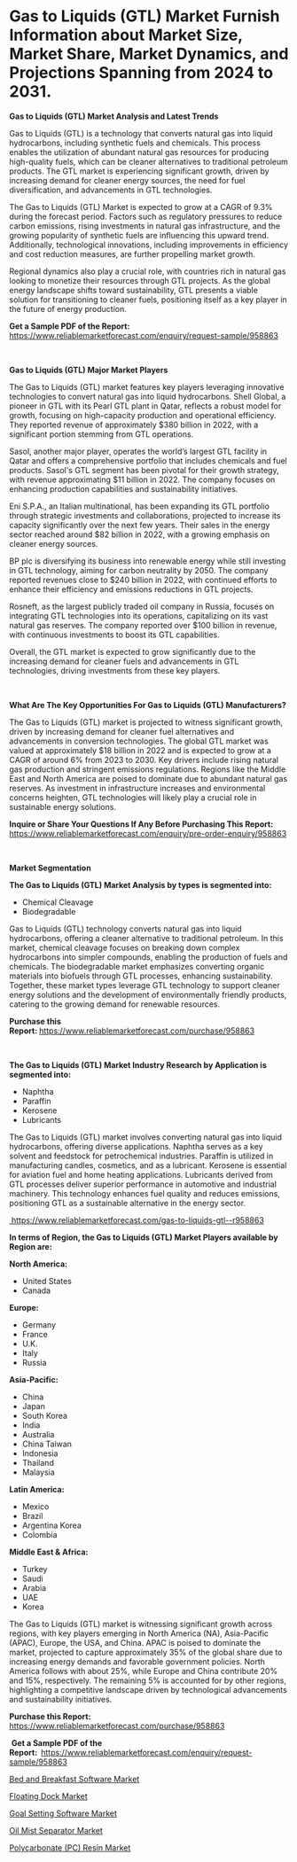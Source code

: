 <p><h1>Gas to Liquids (GTL) Market Furnish Information about Market Size, Market Share, Market Dynamics, and Projections Spanning from 2024 to 2031.</h1></p><p><strong>Gas to Liquids (GTL) Market Analysis and Latest Trends</strong></p>
<p><p>Gas to Liquids (GTL) is a technology that converts natural gas into liquid hydrocarbons, including synthetic fuels and chemicals. This process enables the utilization of abundant natural gas resources for producing high-quality fuels, which can be cleaner alternatives to traditional petroleum products. The GTL market is experiencing significant growth, driven by increasing demand for cleaner energy sources, the need for fuel diversification, and advancements in GTL technologies.</p><p>The Gas to Liquids (GTL) Market is expected to grow at a CAGR of 9.3% during the forecast period. Factors such as regulatory pressures to reduce carbon emissions, rising investments in natural gas infrastructure, and the growing popularity of synthetic fuels are influencing this upward trend. Additionally, technological innovations, including improvements in efficiency and cost reduction measures, are further propelling market growth. </p><p>Regional dynamics also play a crucial role, with countries rich in natural gas looking to monetize their resources through GTL projects. As the global energy landscape shifts toward sustainability, GTL presents a viable solution for transitioning to cleaner fuels, positioning itself as a key player in the future of energy production.</p></p>
<p><strong>Get a Sample PDF of the Report:&nbsp;</strong> <a href="https://www.reliablemarketforecast.com/enquiry/request-sample/958863?utm_campaign=1144&utm_medium=2&utm_source=Github&utm_content=ia&utm_term=16112024&utm_id=gas-to-liquids-gtl">https://www.reliablemarketforecast.com/enquiry/request-sample/958863</a></p>
<p>&nbsp;</p>
<p><strong>Gas to Liquids (GTL) Major Market Players</strong></p>
<p><p>The Gas to Liquids (GTL) market features key players leveraging innovative technologies to convert natural gas into liquid hydrocarbons. Shell Global, a pioneer in GTL with its Pearl GTL plant in Qatar, reflects a robust model for growth, focusing on high-capacity production and operational efficiency. They reported revenue of approximately $380 billion in 2022, with a significant portion stemming from GTL operations.</p><p>Sasol, another major player, operates the world’s largest GTL facility in Qatar and offers a comprehensive portfolio that includes chemicals and fuel products. Sasol's GTL segment has been pivotal for their growth strategy, with revenue approximating $11 billion in 2022. The company focuses on enhancing production capabilities and sustainability initiatives.</p><p>Eni S.P.A., an Italian multinational, has been expanding its GTL portfolio through strategic investments and collaborations, projected to increase its capacity significantly over the next few years. Their sales in the energy sector reached around $82 billion in 2022, with a growing emphasis on cleaner energy sources.</p><p>BP plc is diversifying its business into renewable energy while still investing in GTL technology, aiming for carbon neutrality by 2050. The company reported revenues close to $240 billion in 2022, with continued efforts to enhance their efficiency and emissions reductions in GTL projects.</p><p>Rosneft, as the largest publicly traded oil company in Russia, focuses on integrating GTL technologies into its operations, capitalizing on its vast natural gas reserves. The company reported over $100 billion in revenue, with continuous investments to boost its GTL capabilities.</p><p>Overall, the GTL market is expected to grow significantly due to the increasing demand for cleaner fuels and advancements in GTL technologies, driving investments from these key players.</p></p>
<p>&nbsp;</p>
<p><strong>What Are The Key Opportunities For Gas to Liquids (GTL) Manufacturers?</strong></p>
<p><p>The Gas to Liquids (GTL) market is projected to witness significant growth, driven by increasing demand for cleaner fuel alternatives and advancements in conversion technologies. The global GTL market was valued at approximately $18 billion in 2022 and is expected to grow at a CAGR of around 6% from 2023 to 2030. Key drivers include rising natural gas production and stringent emissions regulations. Regions like the Middle East and North America are poised to dominate due to abundant natural gas reserves. As investment in infrastructure increases and environmental concerns heighten, GTL technologies will likely play a crucial role in sustainable energy solutions.</p></p>
<p><strong>Inquire or Share Your Questions If Any Before Purchasing This Report:</strong> <a href="https://www.reliablemarketforecast.com/enquiry/pre-order-enquiry/958863?utm_campaign=1144&utm_medium=2&utm_source=Github&utm_content=ia&utm_term=16112024&utm_id=gas-to-liquids-gtl">https://www.reliablemarketforecast.com/enquiry/pre-order-enquiry/958863</a></p>
<p>&nbsp;</p>
<p><strong>Market Segmentation</strong></p>
<p><strong>The Gas to Liquids (GTL) Market Analysis by types is segmented into:</strong></p>
<p><ul><li>Chemical Cleavage</li><li>Biodegradable</li></ul></p>
<p><p>Gas to Liquids (GTL) technology converts natural gas into liquid hydrocarbons, offering a cleaner alternative to traditional petroleum. In this market, chemical cleavage focuses on breaking down complex hydrocarbons into simpler compounds, enabling the production of fuels and chemicals. The biodegradable market emphasizes converting organic materials into biofuels through GTL processes, enhancing sustainability. Together, these market types leverage GTL technology to support cleaner energy solutions and the development of environmentally friendly products, catering to the growing demand for renewable resources.</p></p>
<p><strong>Purchase this Report:&nbsp;</strong><a href="https://www.reliablemarketforecast.com/purchase/958863?utm_campaign=1144&utm_medium=2&utm_source=Github&utm_content=ia&utm_term=16112024&utm_id=gas-to-liquids-gtl">https://www.reliablemarketforecast.com/purchase/958863</a></p>
<p>&nbsp;</p>
<p><strong>The Gas to Liquids (GTL) Market Industry Research by Application is segmented into:</strong></p>
<p><ul><li>Naphtha</li><li>Paraffin</li><li>Kerosene</li><li>Lubricants</li></ul></p>
<p><p>The Gas to Liquids (GTL) market involves converting natural gas into liquid hydrocarbons, offering diverse applications. Naphtha serves as a key solvent and feedstock for petrochemical industries. Paraffin is utilized in manufacturing candles, cosmetics, and as a lubricant. Kerosene is essential for aviation fuel and home heating applications. Lubricants derived from GTL processes deliver superior performance in automotive and industrial machinery. This technology enhances fuel quality and reduces emissions, positioning GTL as a sustainable alternative in the energy sector.</p></p>
<p><a href="https://www.reliablemarketforecast.com/gas-to-liquids-gtl--r958863?utm_campaign=1144&utm_medium=2&utm_source=Github&utm_content=ia&utm_term=16112024&utm_id=gas-to-liquids-gtl">&nbsp;https://www.reliablemarketforecast.com/gas-to-liquids-gtl--r958863</a></p>
<p><strong>In terms of Region, the Gas to Liquids (GTL) Market Players available by Region are:</strong></p>
<p>
    <p> <strong> North America: </strong>
        <ul>
            <li>United States</li>
            <li>Canada</li>
        </ul>
        </p> 
    <p> <strong> Europe: </strong>
        <ul>
            <li>Germany</li>
            <li>France</li>
            <li>U.K.</li>
            <li>Italy</li>
            <li>Russia</li>
        </ul>
        </p> 
    <p> <strong> Asia-Pacific: </strong>
        <ul>
            <li>China</li>
            <li>Japan</li>
            <li>South Korea</li>
            <li>India</li>
            <li>Australia</li>
            <li>China Taiwan</li>
            <li>Indonesia</li>
            <li>Thailand</li>
            <li>Malaysia</li>
        </ul>
        </p> 
    <p> <strong> Latin America: </strong>
        <ul>
            <li>Mexico</li>
            <li>Brazil</li>
            <li>Argentina Korea</li>
            <li>Colombia</li>
        </ul>
        </p> 
    <p> <strong> Middle East & Africa: </strong>
        <ul>
            <li>Turkey</li>
            <li>Saudi</li>
            <li>Arabia</li>
            <li>UAE</li>
            <li>Korea</li>
        </ul>
    </p>
    </p>
<p><p>The Gas to Liquids (GTL) market is witnessing significant growth across regions, with key players emerging in North America (NA), Asia-Pacific (APAC), Europe, the USA, and China. APAC is poised to dominate the market, projected to capture approximately 35% of the global share due to increasing energy demands and favorable government policies. North America follows with about 25%, while Europe and China contribute 20% and 15%, respectively. The remaining 5% is accounted for by other regions, highlighting a competitive landscape driven by technological advancements and sustainability initiatives.</p></p>
<p><strong>Purchase this Report: </strong><a href="https://www.reliablemarketforecast.com/purchase/958863?utm_campaign=1144&utm_medium=2&utm_source=Github&utm_content=ia&utm_term=16112024&utm_id=gas-to-liquids-gtl">https://www.reliablemarketforecast.com/purchase/958863</a></p>
<p>&nbsp;<strong>Get a Sample PDF of the Report:&nbsp;&nbsp;</strong><a href="https://www.reliablemarketforecast.com/enquiry/request-sample/958863?utm_campaign=1144&utm_medium=2&utm_source=Github&utm_content=ia&utm_term=16112024&utm_id=gas-to-liquids-gtl">https://www.reliablemarketforecast.com/enquiry/request-sample/958863</a></p>
<p><strong></strong></p>
<p><p><a href="https://issuu.com/reportprime-2/docs/bed-and-breakfast-software-market-s_1c97143fcd2119?utm_campaign=1144&utm_medium=2&utm_source=Github&utm_content=ia&utm_term=16112024&utm_id=gas-to-liquids-gtl">Bed and Breakfast Software Market</a></p><p><a href="https://www.linkedin.com/pulse/global-floating-dock-market-comprehensive-analysis-size-nzicf?utm_campaign=1144&utm_medium=2&utm_source=Github&utm_content=ia&utm_term=16112024&utm_id=gas-to-liquids-gtl">Floating Dock Market</a></p><p><a href="https://issuu.com/reportprime-2/docs/goal-setting-software-market-size-2_43cf89ccb6c0be?utm_campaign=1144&utm_medium=2&utm_source=Github&utm_content=ia&utm_term=16112024&utm_id=gas-to-liquids-gtl">Goal Setting Software Market</a></p><p><a href="https://www.linkedin.com/pulse/oil-mist-separator-market-revolution-2024-2031-trends-shaping-rnbef?utm_campaign=1144&utm_medium=2&utm_source=Github&utm_content=ia&utm_term=16112024&utm_id=gas-to-liquids-gtl">Oil Mist Separator Market</a></p><p><a href="https://github.com/mabutironaldo/Market-Research-Report-List-6/blob/main/polycarbonate-pc-resin-market.md?utm_campaign=1144&utm_medium=2&utm_source=Github&utm_content=ia&utm_term=16112024&utm_id=gas-to-liquids-gtl">Polycarbonate (PC) Resin Market</a></p></p>